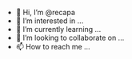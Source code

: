 - 👋 Hi, I’m @recapa
- 👀 I’m interested in ...
- 🌱 I’m currently learning ...
- 💞️ I’m looking to collaborate on ...
- 📫 How to reach me ...

<!---
recapa/recapa is a ✨ special ✨ repository because its `README.md` (this file) appears on your GitHub profile.
You can click the Preview link to take a look at your changes.
--->
